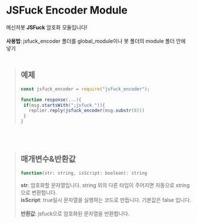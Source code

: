 # JSFuck Encoder Module
메신저봇 **JSFuck** 암호화 모듈입니다!
<br></br>
**사용법**: jsfuck_encoder 폴더를 global_module이나 봇 폴더의 module 폴더 안에 넣기
<br></br>
>## 예제
>```javascript
>const jsfuck_encoder = require("jsfuck_encoder");
>
>function response(...){
>  if(msg.startsWith(";jsfuck ")){
>    replier.reply(jsfuck_encoder(msg.substr(8)))
>  }
>}
>```
<br></br>
>## 매개변수&반환값
>```javascript
>function(str: string, isScript: boolean): string
>```
>**str**: 암호화할 문자열입니다. string 외의 다른 타입이 주어지면 자동으로 string으로 변환합니다.
><br />
>**isScript**: true일시 문자열을 실행하는 코드로 만듭니다. 기본값은 false 입니다.
><br></br>
>**반환값**: jsfuck으로 암호화된 문자열을 반환합니다.
